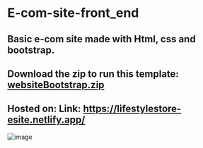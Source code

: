# E-com-site-front_end
Basic e-com site made with Html, css and bootstrap.
-----------------------------------------------
Download the zip to run this template:
[websiteBootstrap.zip](https://github.com/Aditya17-4/E-com-site-front_end/files/6313287/websiteBootstrap.zip)
-----------------------------------------------
Hosted on:
Link: https://lifestylestore-esite.netlify.app/
-----------------------------------------------
![image](https://user-images.githubusercontent.com/58966618/114768688-131a4300-9d1e-11eb-930f-430f9bd61e7f.png)
